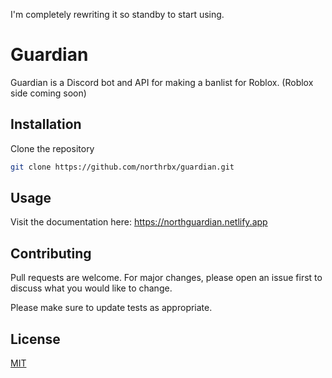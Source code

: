 I'm completely rewriting it so standby to start using.

# Guardian

Guardian is a Discord bot and API for making a banlist for Roblox.
(Roblox side coming soon)

## Installation

Clone the repository

```bash
git clone https://github.com/northrbx/guardian.git
```

## Usage

Visit the documentation here: https://northguardian.netlify.app

## Contributing
Pull requests are welcome. For major changes, please open an issue first to discuss what you would like to change.

Please make sure to update tests as appropriate.

## License
[MIT](https://choosealicense.com/licenses/mit/)
